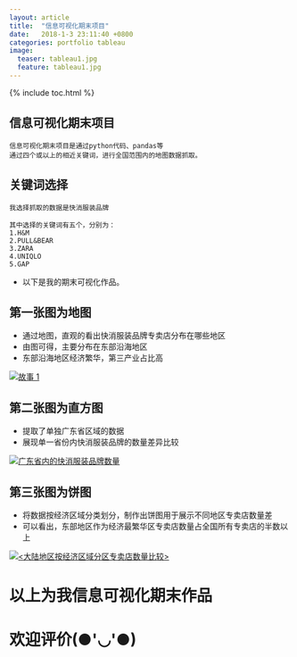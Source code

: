 ```yaml
---
layout: article
title:  "信息可视化期末项目"
date:   2018-1-3 23:11:40 +0800
categories: portfolio tableau 
image:
  teaser: tableau1.jpg
  feature: tableau1.jpg
---
```


{% include toc.html %}

## 信息可视化期末项目
     
    信息可视化期末项目是通过python代码、pandas等
    通过四个或以上的相近关键词，进行全国范围内的地图数据抓取。

## 关键词选择
    我选择抓取的数据是快消服装品牌
    
    其中选择的关键词有五个，分别为：
    1.H&M
    2.PULL&BEAR
    3.ZARA
    4.UNIQLO
    5.GAP

 + 以下是我的期末可视化作品。
 
## 第一张图为地图

- 通过地图，直观的看出快消服装品牌专卖店分布在哪些地区
- 由图可得，主要分布在东部沿海地区
- 东部沿海地区经济繁华，第三产业占比高


<div class='tableauPlaceholder' id='viz1515259419536' style='position: relative'><noscript><a href='#'><img alt='故事 1 ' src='https:&#47;&#47;public.tableau.com&#47;static&#47;images&#47;fe&#47;female_suits&#47;1_1&#47;1_rss.png' style='border: none' /></a></noscript><object class='tableauViz'  style='display:none;'><param name='host_url' value='https%3A%2F%2Fpublic.tableau.com%2F' /> <param name='embed_code_version' value='3' /> <param name='site_root' value='' /><param name='name' value='female_suits&#47;1_1' /><param name='tabs' value='no' /><param name='toolbar' value='yes' /><param name='static_image' value='https:&#47;&#47;public.tableau.com&#47;static&#47;images&#47;fe&#47;female_suits&#47;1_1&#47;1.png' /> <param name='animate_transition' value='yes' /><param name='display_static_image' value='yes' /><param name='display_spinner' value='yes' /><param name='display_overlay' value='yes' /><param name='display_count' value='yes' /></object></div><script type='text/javascript'>var divElement = document.getElementById('viz1515259419536');var vizElement = divElement.getElementsByTagName('object')[0];vizElement.style.width='1016px';vizElement.style.height='991px';var scriptElement = document.createElement('script');scriptElement.src = 'https://public.tableau.com/javascripts/api/viz_v1.js';vizElement.parentNode.insertBefore(scriptElement, vizElement);</script>

## 第二张图为直方图
- 提取了单独广东省区域的数据
- 展现单一省份内快消服装品牌的数量差异比较


<div class='tableauPlaceholder' id='viz1515262733934' style='position: relative'><noscript><a href='#'><img alt='广东省内的快消服装品牌数量 ' src='https:&#47;&#47;public.tableau.com&#47;static&#47;images&#47;_1&#47;_18342&#47;1_1&#47;1_rss.png' style='border: none' /></a></noscript><object class='tableauViz'  style='display:none;'><param name='host_url' value='https%3A%2F%2Fpublic.tableau.com%2F' /> <param name='embed_code_version' value='3' /> <param name='site_root' value='' /><param name='name' value='_18342&#47;1_1' /><param name='tabs' value='no' /><param name='toolbar' value='yes' /><param name='static_image' value='https:&#47;&#47;public.tableau.com&#47;static&#47;images&#47;_1&#47;_18342&#47;1_1&#47;1.png' /> <param name='animate_transition' value='yes' /><param name='display_static_image' value='yes' /><param name='display_spinner' value='yes' /><param name='display_overlay' value='yes' /><param name='display_count' value='yes' /><param name='filter' value='publish=yes' /></object></div><script type='text/javascript'>var divElement = document.getElementById('viz1515262733934');var vizElement = divElement.getElementsByTagName('object')[0];vizElement.style.width='1016px';vizElement.style.height='991px';var scriptElement = document.createElement('script');scriptElement.src = 'https://public.tableau.com/javascripts/api/viz_v1.js';vizElement.parentNode.insertBefore(scriptElement, vizElement);</script>


## 第三张图为饼图

- 将数据按经济区域分类划分，制作出饼图用于展示不同地区专卖店数量差
- 可以看出，东部地区作为经济最繁华区专卖店数量占全国所有专卖店的半数以上


<div class='tableauPlaceholder' id='viz1515241073031' style='position: relative'><noscript><a href='#'><img alt='&lt;大陆地区按经济区域分区专卖店数量比较&gt; ' src='https:&#47;&#47;public.tableau.com&#47;static&#47;images&#47;2_&#47;2_2361&#47;1&#47;1_rss.png' style='border: none' /></a></noscript><object class='tableauViz'  style='display:none;'><param name='host_url' value='https%3A%2F%2Fpublic.tableau.com%2F' /> <param name='embed_code_version' value='3' /> <param name='site_root' value='' /><param name='name' value='2_2361&#47;1' /><param name='tabs' value='no' /><param name='toolbar' value='yes' /><param name='static_image' value='https:&#47;&#47;public.tableau.com&#47;static&#47;images&#47;2_&#47;2_2361&#47;1&#47;1.png' /> <param name='animate_transition' value='yes' /><param name='display_static_image' value='yes' /><param name='display_spinner' value='yes' /><param name='display_overlay' value='yes' /><param name='display_count' value='yes' /><param name='filter' value='publish=yes' /></object></div><script type='text/javascript'>var divElement = document.getElementById('viz1515241073031');var vizElement = divElement.getElementsByTagName('object')[0];vizElement.style.width='100%';vizElement.style.height=(divElement.offsetWidth*0.75)+'px';var scriptElement = document.createElement('script');scriptElement.src = 'https://public.tableau.com/javascripts/api/viz_v1.js';vizElement.parentNode.insertBefore(scriptElement, vizElement);</script>


# 以上为我信息可视化期末作品
# 欢迎评价(●'◡'●)
